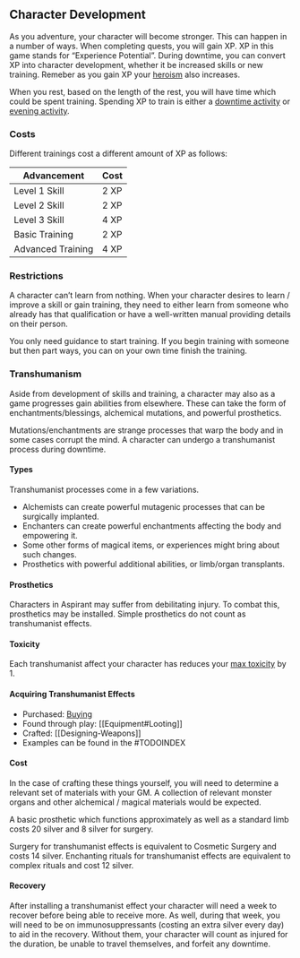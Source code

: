 ## Character Development
As you adventure, your character will become stronger. This can happen in a number of ways. When completing quests, you will gain XP. XP in this game stands for “Experience Potential”. During downtime, you can convert XP into character development, whether it be increased skills or new training. Remeber as you gain XP your [heroism](Stats#Heroism) also increases.

When you rest, based on the length of the rest, you will have time which could be spent training. Spending XP to train is either a [downtime activity](Telling-The-Story#Downtime%20Activities) or [evening activity](Telling-The-Story#Evening%20Activities).

### Costs
Different trainings cost a different amount of XP as follows:

|Advancement   | Cost  |
|---|---|
|Level 1 Skill|2 XP|
|Level 2 Skill|2 XP|
|Level 3 Skill|4 XP|
|Basic Training|2 XP|
|Advanced Training|4 XP|

### Restrictions
A character can’t learn from nothing. When your character desires to learn / improve a skill or gain training, they need to either learn from someone who already has that qualification or have a well-written manual providing details on their person. 

You only need guidance to start training. If you begin training with someone but then part ways, you can on your own time finish the training. 

### Transhumanism
Aside from development of skills and training, a character may also as a game progresses gain abilities from elsewhere. These can take the form of enchantments/blessings, alchemical mutations, and powerful prosthetics.

Mutations/enchantments are strange processes that warp the body and in some cases corrupt the mind. A character can undergo a transhumanist process during downtime.

#### Types
Transhumanist processes come in a few variations. 
- Alchemists can create powerful mutagenic processes that can be surgically implanted.
- Enchanters can create powerful enchantments affecting the body and empowering it.
- Some other forms of magical items, or experiences might bring about such changes.
- Prosthetics with powerful additional abilities, or limb/organ transplants.

#### Prosthetics
Characters in Aspirant may suffer from debilitating injury. To combat this, prosthetics may be installed. Simple prosthetics do not count as transhumanist effects.

#### Toxicity
Each transhumanist affect your character has reduces your [max toxicity](Stats#Max%20Toxicity) by 1. 

#### Acquiring Transhumanist Effects
* Purchased: [Buying](#Buying)
* Found through play: [[Equipment#Looting]]
* Crafted: [[Designing-Weapons]]
* Examples can be found in the #TODOINDEX 

#### Cost
In the case of crafting these things yourself, you will need to determine a relevant set of materials with your GM. A collection of relevant monster organs and other alchemical / magical materials would be expected.

A basic prosthetic which functions approximately as well as a standard limb costs 20 silver and 8 silver for surgery.

Surgery for transhumanist effects is equivalent to Cosmetic Surgery and costs 14 silver. Enchanting rituals for transhumanist effects are equivalent to complex rituals and cost 12 silver.

#### Recovery
After installing a transhumanist effect your character will need a week to recover before being able to receive more. As well, during that week, you will need to be on immunosuppressants (costing an extra silver every day) to aid in the recovery. Without them, your character will count as injured for the duration, be unable to travel themselves, and forfeit any downtime.